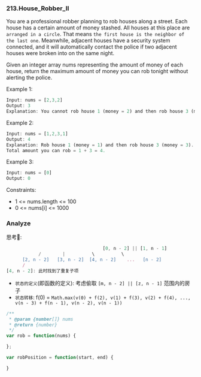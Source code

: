 ### 213.House_Robber_II

You are a professional robber planning to rob houses along a street. Each house has a certain amount of money stashed. All houses at this place are `arranged in a circle`. That means `the first house is the neighbor of the last one`. Meanwhile, adjacent houses have a security system connected, and it will automatically contact the police if two adjacent houses were broken into on the same night.

Given an integer array nums representing the amount of money of each house, return the maximum amount of money you can rob tonight without alerting the police.

Example 1:

```js
Input: nums = [2,3,2]
Output: 3
Explanation: You cannot rob house 1 (money = 2) and then rob house 3 (money = 2), because they are adjacent houses.
```

Example 2:

```js
Input: nums = [1,2,3,1]
Output: 4
Explanation: Rob house 1 (money = 1) and then rob house 3 (money = 3).
Total amount you can rob = 1 + 3 = 4.
```

Example 3:

```js
Input: nums = [0]
Output: 0
```

Constraints:
* 1 <= nums.length <= 100
* 0 <= nums[i] <= 1000

### Analyze

思考🤔:

```js
                                    [0, n - 2] || [1, n - 1]
            /        |          \          \                                  /        |  ...      \
      [2, n - 2]   [3, n - 2]  [4, n - 2]    ...   [n - 2]                 [3, n - 1]     [4, n - 1]  ...  [n - 1]
      /
[4, n - 2]: 此时找到了重复子项
```

* `状态的定义`(即函数的定义): 考虑偷取 `[m, n - 2] || [z, n - 1]` 范围内的房子
* `状态转移`: f(0) = `Math.max(v(0) + f(2), v(1) + f(3), v(2) + f(4), ..., v(n - 3) + f(n - 1), v(n - 2), v(n - 1))`

```js
/**
 * @param {number[]} nums
 * @return {number}
 */
var rob = function(nums) {

};

var robPosition = function(start, end) {

}
```